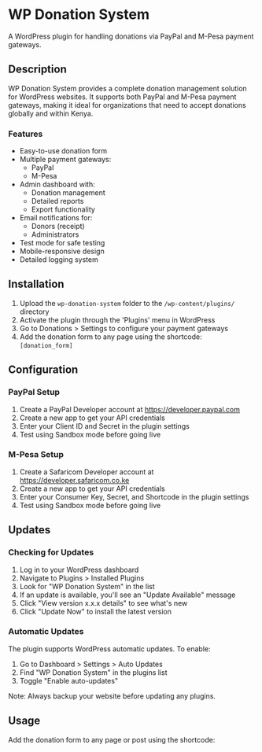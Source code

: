 # WP Donation System

A WordPress plugin for handling donations via PayPal and M-Pesa payment gateways.

## Description

WP Donation System provides a complete donation management solution for WordPress websites. It supports both PayPal and M-Pesa payment gateways, making it ideal for organizations that need to accept donations globally and within Kenya.

### Features

- Easy-to-use donation form
- Multiple payment gateways:
  - PayPal
  - M-Pesa
- Admin dashboard with:
  - Donation management
  - Detailed reports
  - Export functionality
- Email notifications for:
  - Donors (receipt)
  - Administrators
- Test mode for safe testing
- Mobile-responsive design
- Detailed logging system

## Installation

1. Upload the `wp-donation-system` folder to the `/wp-content/plugins/` directory
2. Activate the plugin through the 'Plugins' menu in WordPress
3. Go to Donations > Settings to configure your payment gateways
4. Add the donation form to any page using the shortcode: `[donation_form]`

## Configuration

### PayPal Setup

1. Create a PayPal Developer account at https://developer.paypal.com
2. Create a new app to get your API credentials
3. Enter your Client ID and Secret in the plugin settings
4. Test using Sandbox mode before going live

### M-Pesa Setup

1. Create a Safaricom Developer account at https://developer.safaricom.co.ke
2. Create a new app to get your API credentials
3. Enter your Consumer Key, Secret, and Shortcode in the plugin settings
4. Test using Sandbox mode before going live

## Updates

### Checking for Updates

1. Log in to your WordPress dashboard
2. Navigate to Plugins > Installed Plugins
3. Look for "WP Donation System" in the list
4. If an update is available, you'll see an "Update Available" message
5. Click "View version x.x.x details" to see what's new
6. Click "Update Now" to install the latest version

### Automatic Updates

The plugin supports WordPress automatic updates. To enable:

1. Go to Dashboard > Settings > Auto Updates
2. Find "WP Donation System" in the plugins list
3. Toggle "Enable auto-updates"

Note: Always backup your website before updating any plugins.

## Usage

Add the donation form to any page or post using the shortcode:
